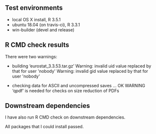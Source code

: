 ## Test environments
* local OS X install, R 3.5.1
* ubuntu 18.04 (on travis-ci), R 3.3.1
* win-builder (devel and release)

## R CMD check results

There were two warnings:

* building ‘eurostat_3.3.53.tar.gz’
Warning: invalid uid value replaced by that for user 'nobody'
Warning: invalid gid value replaced by that for user 'nobody'

* checking data for ASCII and uncompressed saves ... OK
 WARNING
‘qpdf’ is needed for checks on size reduction of PDFs




## Downstream dependencies

I have also run R CMD check on downstream dependencies.

All packages that I could install passed.


